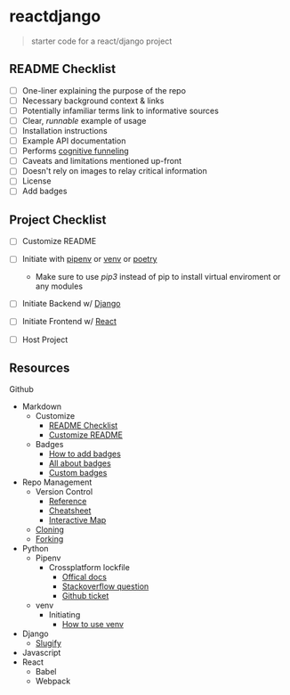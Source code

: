 reactdjango
==================
> starter code for a react/django project



README Checklist
---
- [ ] One-liner explaining the purpose of the repo
- [ ] Necessary background context & links
- [ ] Potentially infamiliar terms link to informative sources
- [ ] Clear, *runnable* example of usage
- [ ] Installation instructions
- [ ] Example API documentation
- [ ] Performs [cognitive funneling](https://github.com/noffle/art-of-readme#cognitive-funneling)
- [ ] Caveats and limitations mentioned up-front
- [ ] Doesn't rely on images to relay critical information
- [ ] License
- [ ] Add badges

Project Checklist
---
- [ ] Customize README
- [ ] Initiate with [pipenv](https://pypi.org/project/pipenv/) or [venv](https://docs.python.org/3/library/venv.html) or [poetry](https://python-poetry.org/)
  - Make sure to use *pip3* instead of pip to install virtual enviroment or any modules
- [ ] Initiate Backend w/ [Django](https://docs.djangoproject.com/en/3.1/intro/tutorial01/)
- [ ] Initiate Frontend w/ [React](https://reactjs.org/docs/create-a-new-react-app.html)
- [ ] Host Project



Resources
---
Github
  - Markdown
    - Customize
      - [README Checklist](https://github.com/noffle/art-of-readme)
      - [Customize README](https://sourceforge.net/p/thinwhiteline/wiki/markdown_syntax/)
    - Badges
      - [How to add badges](https://www.codeblocq.com/2016/04/Add-a-build-passing-badge-to-your-github-repository/)
      - [All about badges](https://medium.com/better-programming/add-badges-to-a-github-repository-716d2988dc6a)
      - [Custom badges](https://shields.io/)
  - Repo Management
    - Version Control
      - [Reference](https://git-scm.com/docs)
      - [Cheatsheet](https://training.github.com/)
      - [Interactive Map](https://ndpsoftware.com/git-cheatsheet.html#loc=;)
    - [Cloning](https://git-scm.com/docs/git-clone)
    - [Forking](https://docs.github.com/en/github/getting-started-with-github/fork-a-repo) 
- Python
   - Pipenv
     - Crossplatform lockfile
       - [Offical docs](https://pipenv.pypa.io/en/latest/advanced/)    
       - [Stackoverflow question](https://stackoverflow.com/questions/57315096/pipenv-dependencies-of-platform-specific-packages-are-installed-unconditionally)
       - [Github ticket](https://github.com/pypa/pipenv/issues/1575)
   - venv
     - Initiating
       - [How to use venv](https://sourabhbajaj.com/mac-setup/Python/virtualenv.html)
- Django
  - [Slugify](https://docs.djangoproject.com/en/3.1/ref/utils/#module-django.utils.text)
- Javascript
- React
  - Babel
  - Webpack

